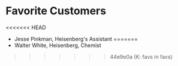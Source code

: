 # Favorite Customers
<<<<<<< HEAD
* Jesse Pinkman, Heisenberg's Assistant
=======
* Walter White, Heisenberg, Chemist
>>>>>>> 44e9e0a (K: favs in favs)

